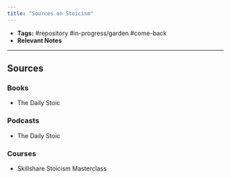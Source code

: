 ```yaml
---
title: "Sources on Stoicism"
---
```


- **Tags:** #repository #in-progress/garden #come-back 
- **Relevant Notes**

---

## Sources
### Books
- The Daily Stoic
### Podcasts
- The Daily Stoic
### Courses
- Skillshare Stoicism Masterclass